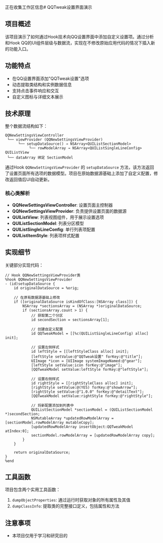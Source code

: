 正在收集工作区信息# QQTweak设置界面演示

## 项目概述

该项目演示了如何通过Hook技术向QQ设置界面中添加自定义设置项。通过分析和Hook QQ的UI组件层级与数据流，实现在不修改原始应用代码的情况下插入新的功能入口。

## 功能特点

- 在QQ设置界面添加"QQTweak设置"选项
- 动态提取类结构和实例数据信息
- 支持点击事件响应和交互
- 自定义图标与详细文本展示

## 技术原理

整个数据流结构如下：
```
QQNewSettingsViewController
 └── viewProvider (QQNewSettingsViewProvider)
      └── setupDataSource() → NSArray<QUIListSectionModel>
           └── rowModelArray → NSArray<QUIListSingleLineConfig>
QUIListView
 └── dataArray 绑定 SectionModel
```

通过Hook `QQNewSettingsViewProvider` 的 `setupDataSource` 方法，该方法返回了设置页面所有选项的数据模型。项目在原始数据源基础上添加了自定义配置，修改返回值后UI自动更新。

### 核心类解析

- **QQNewSettingsViewController**: 设置页面主控制器
- **QQNewSettingsViewProvider**: 负责提供设置页面的数据源
- **QUIListView**: 列表视图组件，用于展示设置选项
- **QUIListSectionModel**: 列表分区模型
- **QUIListSingleLineConfig**: 单行列表项配置
- **QUIListItemStyle**: 列表项样式配置

## 实现细节

关键部分实现代码：

```objc
// Hook QQNewSettingsViewProvider类
%hook QQNewSettingsViewProvider
- (id)setupDataSource {
    id originalDataSource = %orig;
    
    // 在原有数据源基础上修改
    if ([originalDataSource isKindOfClass:[NSArray class]]) {
        NSArray *sectionsArray = (NSArray *)originalDataSource;
        if (sectionsArray.count > 1) {
            // 获取第二个分区
            id secondSection = sectionsArray[1];
            
            // 创建自定义配置
            id QQTweakModel = [[%c(QUIListSingleLineConfig) alloc] init];
            
            // 设置左侧样式
            id leftStyle = [[leftStyleClass alloc] init];
            [leftStyle setValue:@"QQTweak设置" forKey:@"title"];
            UIImage *icon = [UIImage systemImageNamed:@"gear"]; 
            [leftStyle setValue:icon forKey:@"image"];
            [QQTweakModel setValue:leftStyle forKey:@"leftStyle"];
            
            // 设置右侧样式
            id rightStyle = [[rightStyleClass alloc] init];
            [rightStyle setValue:@(YES) forKey:@"showArrow"];
            [rightStyle setValue:@"1.0.0" forKey:@"detailText"];
            [QQTweakModel setValue:rightStyle forKey:@"rightStyle"];
            
            // 将新配置添加到列表中
            QUIListSectionModel *sectionModel = (QUIListSectionModel *)secondSection;
            NSMutableArray *updatedRowModelArray = [sectionModel.rowModelArray mutableCopy];
            [updatedRowModelArray insertObject:QQTweakModel atIndex:0];
            sectionModel.rowModelArray = [updatedRowModelArray copy];
        }
    }
    
    return originalDataSource;
}
%end
```

## 工具函数

项目包含两个实用工具函数：

1. `dumpObjectProperties`: 通过运行时获取对象的所有属性及其值
2. `dumpClassInfo`: 提取类的完整接口定义，包括属性和方法

## 注意事项

- 本项目仅用于学习和研究目的
